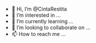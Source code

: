 - 👋 Hi, I’m @CintaRestita
- 👀 I’m interested in ...
- 🌱 I’m currently learning ...
- 💞️ I’m looking to collaborate on ...
- 📫 How to reach me ...

<!---
CintaRestita/CintaRestita is a ✨ special ✨ repository because its `README.md` (this file) appears on your GitHub profile.
You can click the Preview link to take a look at your changes.
--->
